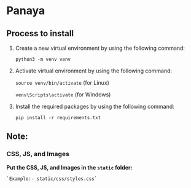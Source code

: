 # Panaya

## Process to install 

1. Create a new virtual environment by using the following command:

    `python3 -m venv venv`

2. Activate virtual environment by using the following command:

    `source venv/bin/activate` (for Linux) 
    
    `venv\Scripts\activate` (for Windows)

3. Install the required packages by using the following command:

    `pip install -r requirements.txt`

## Note: 

### CSS, JS, and Images

**Put the CSS, JS, and Images in the `static` folder:**
    
    `Example:- static/css/styles.css`